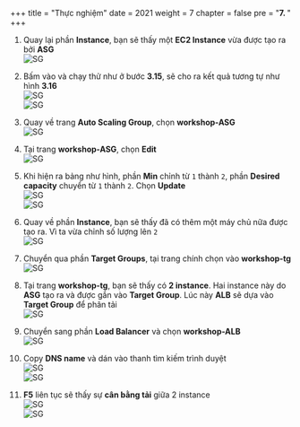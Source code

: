 +++
title = "Thực nghiệm"
date = 2021
weight = 7
chapter = false
pre = "<b>7. </b>"
+++

1.	Quay lại phần **Instance**, bạn sẽ thấy một **EC2 Instance** vừa được tạo ra bởi **ASG**  
![SG](/images/6-ASG/16.png)

2.	Bấm vào và chạy thử như ở bước **3.15**, sẽ cho ra kết quả tương tự như hình **3.16**  
![SG](/images/6-ASG/17.png)  
![SG](/images/7-TN/12.png)

3.	Quay về trang **Auto Scaling Group**, chọn **workshop-ASG**  
![SG](/images/7-TN/1.png)

4.	Tại trang **workshop-ASG**, chọn **Edit**  
![SG](/images/7-TN/2.png)

5.	Khi hiện ra bảng như hình, phần **Min** chỉnh từ `1` thành `2`, phần **Desired capacity** chuyển từ `1` thành `2`. Chọn **Update**  
![SG](/images/7-TN/3.png)  
![SG](/images/7-TN/4.png)

6.	Quay về phần **Instance**, bạn sẽ thấy đã có thêm một máy chủ nữa được tạo ra. Vì ta vừa chỉnh số lượng lên `2`  
![SG](/images/7-TN/5.png)

7.	Chuyển qua phần **Target Groups**, tại trang chính chọn vào **workshop-tg**  
![SG](/images/7-TN/6.png)

8.	Tại trang **workshop-tg**, bạn sẽ thấy có **2 instance**. Hai instance này do **ASG** tạo ra và được gắn vào **Target Group**. Lúc này **ALB** sẽ dựa vào **Target Group** để phân tải  
![SG](/images/7-TN/7.png)

9.	Chuyển sang phần **Load Balancer** và chọn **workshop-ALB**  
![SG](/images/7-TN/8.png)

10.	Copy **DNS name** và dán vào thanh tìm kiếm trình duyệt  
![SG](/images/7-TN/9.png)  
![SG](/images/7-TN/10.png)

11.	**F5** liên tục sẽ thấy sự **cân bằng tải** giữa 2 instance  
![SG](/images/7-TN/11.png)  
![SG](/images/7-TN/12.png)
